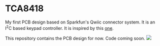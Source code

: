 # TCA8418

My first PCB design based on Sparkfun's Qwiic connector system. It is an I<sup>2</sup>C based keypad controller. It is inspired by this [one](https://www.sparkfun.com/products/14660).

This repository contains the PCB design for now. Code coming soon. 
![]({{"/images/TCA8418.jpg"|absolute_url}})
